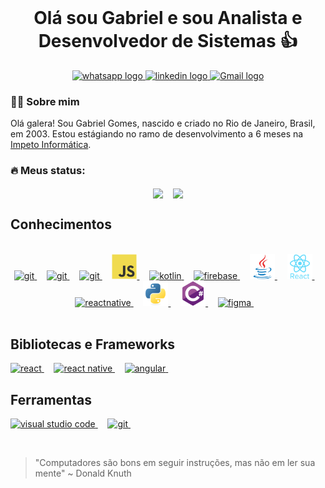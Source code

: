 <img href=""/>

<h1 align="center">Olá sou Gabriel e sou Analista e Desenvolvedor de Sistemas 👍</h1>

<div align="center">
    <a href="https://wa.me/5521987451848" target="_blank">
      <img src="https://img.shields.io/badge/WhatsApp-25D366?style=for-the-badge&logo=whatsapp&logoColor=white" height="25" alt="whatsapp logo" target="_blank">
    </a>
    <a href="https://www.linkedin.com/in/gabrielgomessouza/">    
        <img src="https://img.shields.io/static/v1?message=LinkedIn&logo=linkedin&label=&color=0077B5&logoColor=white&labelColor=&style=for-the-badge" height="25" alt="linkedin logo"  />
    </a>
    <a href="mailto:gabriel@mpsouza.com.br" alt="Send me an email">
        <img src="https://img.shields.io/badge/Gmail-D14836?style=for-the-badge&logo=gmail&logoColor=white" height="25" alt="Gmail logo"  />
    </a>
</div>

<h3 align="left">👩‍💻  Sobre mim</h3>
<p align="left">
Olá galera! Sou Gabriel Gomes, nascido e criado no Rio de Janeiro, Brasil, em 2003. Estou estágiando no ramo de desenvolvimento a 6 meses na <a href="https://impeto.com.br/" alt="Site da Impeto">Impeto Informática</a>. <br>
 </p>

<h3 align="left">🔥 Meus status:</h3>
<p align="center"><img align="center" src="https://github-readme-streak-stats.herokuapp.com/?user=GabrielG-tech&theme=dark&hide_border=false&locale=pt-br" height="180"> &nbsp;&nbsp; <img align="center" src="https://github-readme-stats.vercel.app/api/top-langs/?username=GabrielG-tech&theme=dark&show_icons=true&hide_border=false&layout=compact&locale=pt-br" height="180"/></p>

## Conhecimentos

<div align="center"><br>
 <a href="https://www.python.org/" target="_blank" rel="noreferrer"> <img src="https://www.vectorlogo.zone/logos/python/python-icon.svg" alt="git" width="40" height="40" /> </a>&nbsp;&nbsp;&nbsp;
 <a href="https://angular.dev/" target="_blank" rel="noreferrer"> <img src="https://www.vectorlogo.zone/logos/angular/angular-icon.svg" alt="git" width="40" height="40" /> </a>&nbsp;&nbsp;&nbsp;
 <a href="https://git-scm.com/" target="_blank" rel="noreferrer"> <img src="https://www.vectorlogo.zone/logos/git-scm/git-scm-icon.svg" alt="git" width="40" height="40" /> </a>&nbsp;&nbsp;&nbsp;
 <a href="https://developer.mozilla.org/en-US/docs/Web/JavaScript" target="_blank" rel="noreferrer"> <img src="https://raw.githubusercontent.com/devicons/devicon/master/icons/javascript/javascript-original.svg" alt="javascript" width="40" height="40"/> </a>&nbsp;&nbsp;&nbsp;
 <a href="https://kotlinlang.org" target="_blank" rel="noreferrer"> <img src="https://www.vectorlogo.zone/logos/kotlinlang/kotlinlang-icon.svg" alt="kotlin" width="40" height="40"/> </a>&nbsp;&nbsp;&nbsp;
 <a href="https://firebase.google.com/" target="_blank" rel="noreferrer"> <img src="https://www.vectorlogo.zone/logos/firebase/firebase-icon.svg" alt="firebase" width="40" height="40"/> </a>&nbsp;&nbsp;&nbsp;
 <a href="https://www.java.com" target="_blank" rel="noreferrer"> <img src="https://raw.githubusercontent.com/devicons/devicon/master/icons/java/java-original.svg" alt="java" width="40" height="40"/> </a>&nbsp;&nbsp;&nbsp;
 <a href="https://reactjs.org/" target="_blank" rel="noreferrer"> <img src="https://raw.githubusercontent.com/devicons/devicon/master/icons/react/react-original-wordmark.svg" alt="react" width="40" height="40"/> </a>&nbsp;&nbsp;&nbsp;
 <a href="https://reactnative.dev/" target="_blank" rel="noreferrer"> <img src="https://reactnative.dev/img/header_logo.svg" alt="reactnative" width="40" height="40"/> </a>&nbsp;&nbsp;&nbsp;
 <a href="https://www.python.org" target="_blank" rel="noreferrer"> <img src="https://raw.githubusercontent.com/devicons/devicon/master/icons/python/python-original.svg" alt="python" width="40" height="40"/> </a>&nbsp;&nbsp;&nbsp;
 <a href="https://www.w3schools.com/cs/" target="_blank" rel="noreferrer"> <img src="https://raw.githubusercontent.com/devicons/devicon/master/icons/csharp/csharp-original.svg" alt="csharp" width="40" height="40"/> </a>&nbsp;&nbsp;&nbsp;
 <a href="https://www.figma.com/" target="_blank" rel="noreferrer"> <img src="https://www.vectorlogo.zone/logos/figma/figma-icon.svg" alt="figma" width="40" height="40"/> </a>&nbsp;&nbsp;&nbsp;
</div><br>

## Bibliotecas e Frameworks ##

<a href="https://reactjs.org/" target="_blank" rel="noreferrer"> <img src="https://img.shields.io/badge/React-20232A?style=for-the-badge&logo=react&logoColor=61DAFB" alt="react" /> </a>&nbsp;&nbsp;&nbsp;
<a href="https://reactnative.dev/" target="_blank" rel="noreferrer"> <img src="https://img.shields.io/badge/React_Native-20232A?style=for-the-badge&logo=react&logoColor=61DAFB" alt="react native" /> </a>&nbsp;&nbsp;&nbsp;
<a href="https://angular.dev/" target="_blank" rel="noreferrer"> <img src="https://img.shields.io/badge/Angular-DD0031?style=for-the-badge&logo=angular&logoColor=white" alt="angular" /> </a>&nbsp;&nbsp;&nbsp;

## Ferramentas ##

<a href="https://code.visualstudio.com/" target="_blank" rel="noreferrer"> <img src="https://img.shields.io/badge/Vscode-007ACC?style=for-the-badge&logo=visual-studio-code&logoColor=white" alt="visual studio code" /> </a>&nbsp;&nbsp;&nbsp;
<a href="https://www.git-scm.com/" target="_blank" rel="noreferrer"> <img src="https://img.shields.io/badge/GIT-E44C30?style=for-the-badge&logo=git&logoColor=white" alt="git" /> </a>&nbsp;&nbsp;&nbsp;

  <br>
  
> "Computadores são bons em seguir instruções, mas não em ler sua mente" ~ Donald Knuth
